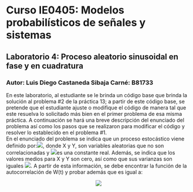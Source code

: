 # Curso IE0405: Modelos probabilísticos de señales y sistemas
## Laboratorio 4: Proceso aleatorio sinusoidal en fase y en cuadratura 
### Autor: Luis Diego Castaneda Sibaja    Carné: B81733

  En este laboratorio, al estudiante se le brinda un código base que brinda la solución al problema #2 de la práctica 13; a partir de este código base, se pretende que el estudiante ajuste o modifique el código de manera tal que este resuelva lo solicitado más bien en el primer problema de esa misma práctica. A continuación se hará una breve descripción del enunciado del problema así como los pasos que se realizaron para modificar el código y resolver lo establecido en el problema #1. <br/>
  En el enunciado del problema se indica que un proceso estocástico viene definido por:<img src="https://render.githubusercontent.com/render/math?math=W(t) = Xcos(\omega_{0}t) \+ Ysin(\omega_{0}t)">, donde X y Y, son variables aleatorias que no son correlacionadas y <img src="https://render.githubusercontent.com/render/math?math=\omega_{0}">es una constante real. Además, se indica que los valores medios para X y Y son cero, así como que sus varianzas son iguales <img src="https://render.githubusercontent.com/render/math?math=\sigma_{X}^2 = \sigma_{Y}^2 = \sigma^2">. A partir de esta información, se debe encontrar la función de la autocorrelación de W(t) y probar además que es igual a: <br/>
  <p align="center">
    <img src="https://render.githubusercontent.com/render/math?math=R_{ww} = \sigma^2cos(\omega_{0}\tau)"> 
  </p>
  
  
